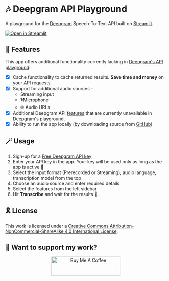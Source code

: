 # 🎶 Deepgram API Playground

A playground for the <a  target="_blank" href="https://www.deepgram.com">Deepgram</a> Speech-To-Text API built on <a href="https://www.streamlit.io" target="_blank">Streamlit</a>.


<p><a target="_blank" href="https://deepgram-playground.streamlit.app/"><img src="https://static.streamlit.io/badges/streamlit_badge_black_white.svg" alt="Open in Streamlit"></a></p>



## 🦾 Features
This app offers additional functionality currently lacking in <a target="_blank" href="https://playground.deepgram.com/">Deepgram's API playground</a>:
- [X] Cache functionality to cache returned results. **Save time and money** on your API requests
- [X] Support for additional audio sources - 
  - Streaming input
  - 🎙️Microphone
  - 🌐 Audio URLs
- [X] Additional Deepgram API <a href="https://developers.deepgram.com/docs/features-overview" tagret="_blank">features</a>
 that are currently unavailable in Deepgram's playground.
- [X] Ability to run the app locally (by downloading source from [GitHub](https://www.github.com/siddhantsadangi/st_deepgram_playground)) 

## :magic_wand: Usage

1. Sign-up for a <a target="_blank" href="https://console.deepgram.com/signup">Free Deepgram API key</a>
1. Enter your API key in the app. Your key will be used only as long as the app is active 🔐
1. Select the input format (Prerecorded or Streaming), audio language, transcription model from the top
1. Choose an audio source and enter required details
1. Select the features from the left sidebar
1. Hit **Transcribe** and wait for the results 🚀.

## 🎗️ License
This work is licensed under a <a rel="license" target="_blank" href="http://creativecommons.org/licenses/by-nc-sa/4.0/">Creative Commons Attribution-NonCommercial-ShareAlike 4.0 International License</a>.

## :hugs: Want to support my work?
<p align="center">
    <a target="_blank" href="https://www.buymeacoffee.com/siddhantsadangi"><img src="https://cdn.buymeacoffee.com/buttons/v2/default-yellow.png" alt="Buy Me A Coffee" style="height: 60px !important;width: 217px !important;">
    </a>
</p>
